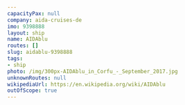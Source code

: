 ```yaml
---
capacityPax: null
company: aida-cruises-de
imo: 9398888
layout: ship
name: AIDAblu
routes: []
slug: aidablu-9398888
tags:
- ship
photo: /img/300px-AIDAblu_in_Corfu_-_September_2017.jpg
unknownRoutes: null
wikipediaUrl: https://en.wikipedia.org/wiki/AIDAblu
outOfScope: true
---
```

